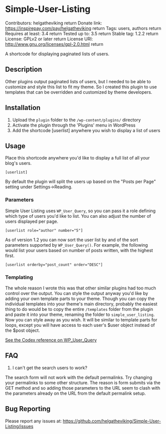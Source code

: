 # Simple-User-Listing

Contributors: helgatheviking  return
Donate link: https://inspirepay.com/pay/helgatheviking  return
Tags: users, authors  return
Requires at least: 3.4  return
Tested up to: 3.5  return
Stable tag: 1.2.2  return
License: GPLv2 or later  return
License URI: http://www.gnu.org/licenses/gpl-2.0.html  return

A shortcode for displaying paginated lists of users.

## Description

Other plugins output paginated lists of users, but I needed to be able to customize and style this list to fit my theme.  So I created this plugin to use templates that can be overridden and customized by theme developers.

## Installation

1. Upload the `plugin` folder to the `/wp-content/plugins/` directory
1. Activate the plugin through the 'Plugins' menu in WordPress
1. Add the shortcode [userlist] anywhere you wish to display a list of users

## Usage

Place this shortcode anywhere you'd like to display a full list of all your blog's users.

```
[userlist]
```

By default the plugin will split the users up based on the "Posts per Page" setting under Settings->Reading.

### Parameters

Simple User Listing uses `WP_User_Query`, so you can pass it a role defining which type of users you'd like to list.  You can also adjust the number of users displayed per page.

```
[userlist role="author" number="5"]
```

As of version 1.2 you can now sort the user list by and of the sort parameters supported by `WP_User_Query()`.  For example, the following would list your users based on number of posts written, with the highest first.

```
[userlist orderby="post_count" order="DESC"]
```
### Templating

The whole reason I wrote this was that other similar plugins had too much control over the output.  You can style the output anyway you'd like by adding your own template parts to your theme.  Though you can copy the individual templates into your theme's main directory, probably the easiest thing to do would be to copy the entire `/templates` folder from the plugin and paste it into your theme, renaming the folder to `simple_user_listing`.  Now you can style away as you wish.  It will be similar to template parts for loops, except you will have access to each user's $user object instead of the $post object.

[See the Codex reference on WP_User_Query](http://codex.wordpress.org/Class_Reference/WP_User_Query)

## FAQ

1. I can't get the search users to work?

The search form will not work with the default permalinks. Try changing your permalinks to some other structure.  The reason is form submits via the GET method and so adding those parameters to the URL seem to clash with the parameters already on the URL from the default permalink setup.

## Bug Reporting

Please report any issues at: https://github.com/helgatheviking/Simple-User-Listing/issues